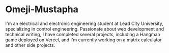 # Omeji-Mustapha
I'm an electrical and electronic engineering student at Lead City University, specializing in control engineering. Passionate about web development and technical writing, I have completed several projects, including a Hangman game deployed on Vercel, and I'm currently working on a matrix calculator and other side projects.
